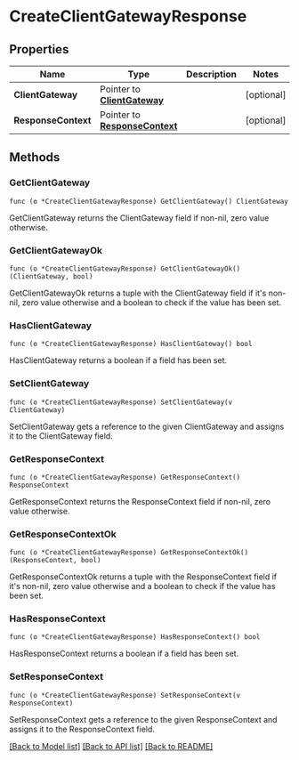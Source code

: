 # CreateClientGatewayResponse

## Properties

Name | Type | Description | Notes
------------ | ------------- | ------------- | -------------
**ClientGateway** | Pointer to [**ClientGateway**](ClientGateway.md) |  | [optional] 
**ResponseContext** | Pointer to [**ResponseContext**](ResponseContext.md) |  | [optional] 

## Methods

### GetClientGateway

`func (o *CreateClientGatewayResponse) GetClientGateway() ClientGateway`

GetClientGateway returns the ClientGateway field if non-nil, zero value otherwise.

### GetClientGatewayOk

`func (o *CreateClientGatewayResponse) GetClientGatewayOk() (ClientGateway, bool)`

GetClientGatewayOk returns a tuple with the ClientGateway field if it's non-nil, zero value otherwise
and a boolean to check if the value has been set.

### HasClientGateway

`func (o *CreateClientGatewayResponse) HasClientGateway() bool`

HasClientGateway returns a boolean if a field has been set.

### SetClientGateway

`func (o *CreateClientGatewayResponse) SetClientGateway(v ClientGateway)`

SetClientGateway gets a reference to the given ClientGateway and assigns it to the ClientGateway field.

### GetResponseContext

`func (o *CreateClientGatewayResponse) GetResponseContext() ResponseContext`

GetResponseContext returns the ResponseContext field if non-nil, zero value otherwise.

### GetResponseContextOk

`func (o *CreateClientGatewayResponse) GetResponseContextOk() (ResponseContext, bool)`

GetResponseContextOk returns a tuple with the ResponseContext field if it's non-nil, zero value otherwise
and a boolean to check if the value has been set.

### HasResponseContext

`func (o *CreateClientGatewayResponse) HasResponseContext() bool`

HasResponseContext returns a boolean if a field has been set.

### SetResponseContext

`func (o *CreateClientGatewayResponse) SetResponseContext(v ResponseContext)`

SetResponseContext gets a reference to the given ResponseContext and assigns it to the ResponseContext field.


[[Back to Model list]](../README.md#documentation-for-models) [[Back to API list]](../README.md#documentation-for-api-endpoints) [[Back to README]](../README.md)


